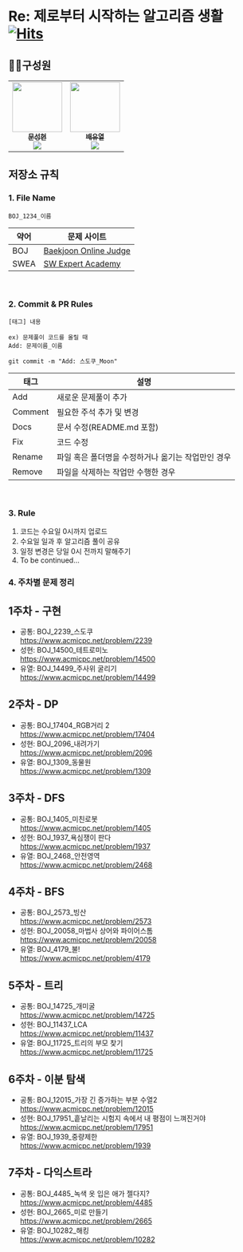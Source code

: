 # Re: 제로부터 시작하는 알고리즘 생활  [![Hits](https://hits.seeyoufarm.com/api/count/incr/badge.svg?url=https%3A%2F%2Fhttps%2F%2Fgithub.com%2Fyuyeoul%2FRZA&count_bg=%236A4DE5&title_bg=%23555555&icon=&icon_color=%23E7E7E7&title=Hits&edge_flat=false)](https://hits.seeyoufarm.com)



## 🧑‍💻구성원
<table align="center">
  <tr>
    <td align="center">
        <a href="https://github.com/seonghyeon-m">
            <img src="https://avatars.githubusercontent.com/u/139305010?v=4" width="100px;" alt=""/>
            <br />
            <sub>
                <b>문성현</b>
            </sub><br/><img src="http://mazassumnida.wtf/api/mini/generate_badge?boj=seonghyeon_moon" widt="100px">
        </a>
        <br />
    </td>
    <td align="center">
        <a href="https://github.com/yuyeoul">
            <img src="https://avatars.githubusercontent.com/u/93958447?v=4" width="100px;" alt=""/>
            <br />
            <sub>
                <b>배유열</b>
            </sub><br/><img src="http://mazassumnida.wtf/api/mini/generate_badge?boj=yyungyn" widt="100px">
        </a>
        <br />
    </td>
  </tr>
</table>





## 저장소 규칙



### 1. File Name
```
BOJ_1234_이름
```

| 약어 | 문제 사이트                                      |
| ---- | ------------------------------------------------ |
| BOJ  | [Baekjoon Online Judge](https://www.acmicpc.net) |
| SWEA | [SW Expert Academy](https://swexpertacademy.com) |

<br/>


### 2. Commit & PR Rules
```
[태그] 내용

ex) 문제풀이 코드를 올릴 때
Add: 문제이름_이름

git commit -m "Add: 스도쿠_Moon"
```


| 태그 |	설명 |
|----------|--------------|
| Add |	새로운 문제풀이 추가 |
| Comment | 필요한 주석 추가 및 변경 |
| Docs | 문서 수정(README.md 포함) |
| Fix | 코드 수정 |
| Rename | 파일 혹은 폴더명을 수정하거나 옮기는 작업만인 경우 |
| Remove | 파일을 삭제하는 작업만 수행한 경우 |
<br/>



### 3. Rule

<ol>
<li> 코드는 수요일 0시까지 업로드 </li>
<li> 수요일 일과 후 알고리즘 풀이 공유 </li>
<li> 일정 변경은 당일 0시 전까지 말해주기 </li>
<li> To be continued... </li>
</ol>

### 4. 주차별 문제 정리
## 1주차 - 구현<br>
- 공통: BOJ_2239_스도쿠<br>
https://www.acmicpc.net/problem/2239
- 성현: BOJ_14500_테트로미노<br>
https://www.acmicpc.net/problem/14500
- 유열: BOJ_14499_주사위 굴리기<br>
https://www.acmicpc.net/problem/14499
## 2주차 - DP<br>
- 공통: BOJ_17404_RGB거리 2<br>
https://www.acmicpc.net/problem/17404
- 성현: BOJ_2096_내려가기<br>
https://www.acmicpc.net/problem/2096
- 유열: BOJ_1309_동물원<br>
https://www.acmicpc.net/problem/1309
## 3주차 - DFS<br>
- 공통: BOJ_1405_미친로봇<br>
https://www.acmicpc.net/problem/1405
- 성현: BOJ_1937_욕심쟁이 판다<br>
https://www.acmicpc.net/problem/1937
- 유열: BOJ_2468_안전영역<br>
https://www.acmicpc.net/problem/2468
## 4주차 - BFS<br>
- 공통: BOJ_2573_빙산<br>
https://www.acmicpc.net/problem/2573
- 성현: BOJ_20058_마법사 상어와 파이어스톰<br>
https://www.acmicpc.net/problem/20058
- 유열: BOJ_4179_불!<br>
https://www.acmicpc.net/problem/4179

## 5주차 - 트리<br>
- 공통: BOJ_14725_개미굴<br>
https://www.acmicpc.net/problem/14725
- 성현: BOJ_11437_LCA<br>
https://www.acmicpc.net/problem/11437
- 유열: BOJ_11725_트리의 부모 찾기<br>
https://www.acmicpc.net/problem/11725

## 6주차 - 이분 탐색<br>
- 공통: BOJ_12015_가장 긴 증가하는 부분 수열2<br>
https://www.acmicpc.net/problem/12015
- 성현: BOJ_17951_흩날리는 시험지 속에서 내 평점이 느껴진거야<br>
https://www.acmicpc.net/problem/17951
- 유열: BOJ_1939_중량제한<br>
https://www.acmicpc.net/problem/1939

## 7주차 - 다익스트라<br>
- 공통: BOJ_4485_녹색 옷 입은 애가 젤다지?<br>
https://www.acmicpc.net/problem/4485
- 성현: BOJ_2665_미로 만들기<br>
https://www.acmicpc.net/problem/2665
- 유열: BOJ_10282_해킹<br>
https://www.acmicpc.net/problem/10282
